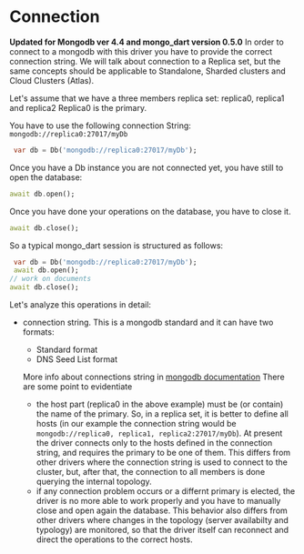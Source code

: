 
# Connection

**Updated for Mongodb ver 4.4 and mongo_dart version 0.5.0**
In order to connect to a mongodb with this driver you have to provide the correct connection string.
We will talk about connection to a Replica set, but the same concepts should be applicable to Standalone, Sharded clusters and Cloud Clusters (Atlas).

Let's assume that we have a three members replica set: replica0, replica1 and replica2
Replica0 is the primary.

You have to use the following connection String: `mongodb://replica0:27017/myDb`

```dart
 var db = Db('mongodb://replica0:27017/myDb');
```

Once you have a Db instance you are not connected yet, you have still to open the database:

```dart
await db.open();
```

Once you have done your operations on the database, you have to close it.

```dart
await db.close();
```

So a typical mongo_dart session is structured as follows:

```dart
 var db = Db('mongodb://replica0:27017/myDb');
 await db.open();
// work on documents
await db.close();
```

Let's analyze this operations in detail:

- connection string. This is a mongodb standard and it can have two formats:
  - Standard format
  - DNS Seed List format

  More info about connections string in [mongodb documentation](https://docs.mongodb.com/manual/reference/connection-string/)
  There are some point to evidentiate
  - the host part (replica0 in the above example) must be (or contain) the name of the primary. So, in a replica set, it is better to define all hosts (in our example the connection string would be `mongodb://replica0, replica1, replica2:27017/myDb`). At present the driver connects only to the hosts defined in the connection string, and requires the primary to be one of them. This differs from other drivers where the connection string is used to connect to the cluster, but, after that, the connection to all members is done querying the internal topology.
  - if any connection problem occurs or a differnt primary is elected, the driver is no more able to work properly and you have to manually close and open again the database. This behavior also differs from other drivers where changes in the topology (server availabilty and typology) are monitored, so that the driver itself can reconnect and direct the operations to the correct hosts.
